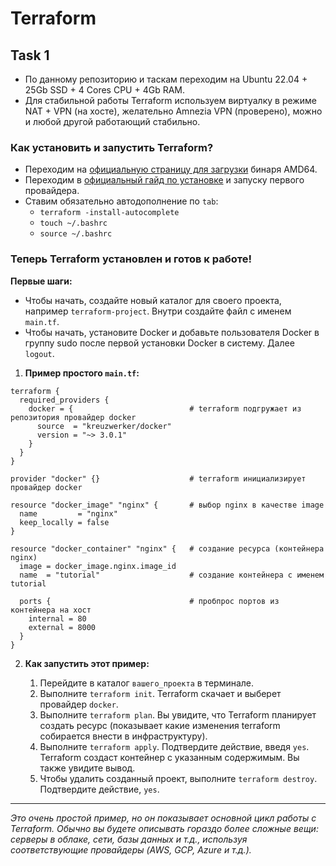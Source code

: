 # Terraform

## Task 1

- По данному репозиторию и таскам переходим на Ubuntu 22.04 + 25Gb SSD + 4 Cores CPU + 4Gb RAM.
- Для стабильной работы Terraform используем виртуалку в режиме NAT + VPN (на хосте), желательно Amnezia VPN (проверено), можно и любой другой работающий стабильно.

### **Как установить и запустить Terraform?**

- Переходим на [официальную страницу для загрузки](https://developer.hashicorp.com/terraform/install#linux) бинаря AMD64.
- Переходим в [официальный гайд по установке](https://developer.hashicorp.com/terraform/tutorials/aws-get-started/install-cli) и запуску первого провайдера.
- Ставим обязательно автодополнение по `tab`:
  - `terraform -install-autocomplete`
  - `touch ~/.bashrc`
  - `source ~/.bashrc`

### **Теперь Terraform установлен и готов к работе!**

**Первые шаги:**

- Чтобы начать, создайте новый каталог для своего проекта, например `terraform-project`. Внутри создайте файл с именем `main.tf`.
- Чтобы начать, установите Docker и добавьте пользователя Docker в группу sudo после первой установки Docker в систему. Далее `logout`.

1. **Пример простого `main.tf`:**

```hcl
terraform {
  required_providers {
    docker = {                          # terraform подгружает из репозитория провайдер docker
      source  = "kreuzwerker/docker"
      version = "~> 3.0.1"
    }
  }
}

provider "docker" {}                    # terraform инициализирует провайдер docker

resource "docker_image" "nginx" {       # выбор nginx в качестве image
  name         = "nginx"
  keep_locally = false
}

resource "docker_container" "nginx" {   # создание ресурса (контейнера nginx)
  image = docker_image.nginx.image_id
  name  = "tutorial"                    # создание контейнера с именем tutorial

  ports {                               # пробпрос портов из контейнера на хост
    internal = 80
    external = 8000
  }
}
```

2. **Как запустить этот пример:**

    1.  Перейдите в каталог `вашего_проекта` в терминале.
    2.  Выполните `terraform init`. Terraform скачает и выберет провайдер `docker`.
    3.  Выполните `terraform plan`. Вы увидите, что Terraform планирует создать ресурс (показывает какие изменения terraform собирается внести в инфраструктуру).
    4.  Выполните `terraform apply`. Подтвердите действие, введя `yes`. Terraform создаст контейнер с указанным содержимым. Вы также увидите вывод.
    5.  Чтобы удалить созданный проект, выполните `terraform destroy`. Подтвердите действие, `yes`.

---

_Это очень простой пример, но он показывает основной цикл работы с Terraform. Обычно вы будете описывать гораздо более сложные вещи: серверы в облаке, сети, базы данных и т.д., используя соответствующие провайдеры (AWS, GCP, Azure и т.д.)._
